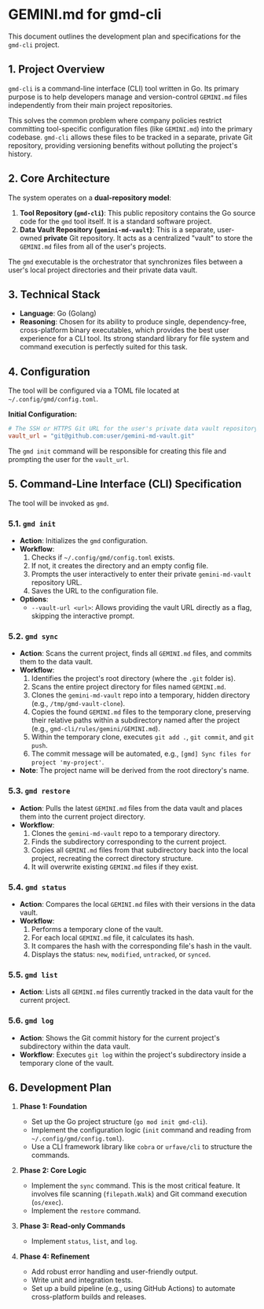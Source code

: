 # GEMINI.md for gmd-cli

This document outlines the development plan and specifications for the `gmd-cli` project.

## 1. Project Overview

`gmd-cli` is a command-line interface (CLI) tool written in Go. Its primary purpose is to help developers manage and version-control `GEMINI.md` files independently from their main project repositories.

This solves the common problem where company policies restrict committing tool-specific configuration files (like `GEMINI.md`) into the primary codebase. `gmd-cli` allows these files to be tracked in a separate, private Git repository, providing versioning benefits without polluting the project's history.

## 2. Core Architecture

The system operates on a **dual-repository model**:

1.  **Tool Repository (`gmd-cli`)**: This public repository contains the Go source code for the `gmd` tool itself. It is a standard software project.
2.  **Data Vault Repository (`gemini-md-vault`)**: This is a separate, user-owned **private** Git repository. It acts as a centralized "vault" to store the `GEMINI.md` files from all of the user's projects.

The `gmd` executable is the orchestrator that synchronizes files between a user's local project directories and their private data vault.

## 3. Technical Stack

- **Language**: Go (Golang)
- **Reasoning**: Chosen for its ability to produce single, dependency-free, cross-platform binary executables, which provides the best user experience for a CLI tool. Its strong standard library for file system and command execution is perfectly suited for this task.

## 4. Configuration

The tool will be configured via a TOML file located at `~/.config/gmd/config.toml`.

**Initial Configuration:**

```toml
# The SSH or HTTPS Git URL for the user's private data vault repository.
vault_url = "git@github.com:user/gemini-md-vault.git"
```

The `gmd init` command will be responsible for creating this file and prompting the user for the `vault_url`.

## 5. Command-Line Interface (CLI) Specification

The tool will be invoked as `gmd`.

### 5.1. `gmd init`

- **Action**: Initializes the `gmd` configuration.
- **Workflow**:
  1.  Checks if `~/.config/gmd/config.toml` exists.
  2.  If not, it creates the directory and an empty config file.
  3.  Prompts the user interactively to enter their private `gemini-md-vault` repository URL.
  4.  Saves the URL to the configuration file.
- **Options**:
  - `--vault-url <url>`: Allows providing the vault URL directly as a flag, skipping the interactive prompt.

### 5.2. `gmd sync`

- **Action**: Scans the current project, finds all `GEMINI.md` files, and commits them to the data vault.
- **Workflow**:
  1.  Identifies the project's root directory (where the `.git` folder is).
  2.  Scans the entire project directory for files named `GEMINI.md`.
  3.  Clones the `gemini-md-vault` repo into a temporary, hidden directory (e.g., `/tmp/gmd-vault-clone`).
  4.  Copies the found `GEMINI.md` files to the temporary clone, preserving their relative paths within a subdirectory named after the project (e.g., `gmd-cli/rules/gemini/GEMINI.md`).
  5.  Within the temporary clone, executes `git add .`, `git commit`, and `git push`.
  6.  The commit message will be automated, e.g., `[gmd] Sync files for project 'my-project'`.
- **Note**: The project name will be derived from the root directory's name.

### 5.3. `gmd restore`

- **Action**: Pulls the latest `GEMINI.md` files from the data vault and places them into the current project directory.
- **Workflow**:
  1.  Clones the `gemini-md-vault` repo to a temporary directory.
  2.  Finds the subdirectory corresponding to the current project.
  3.  Copies all `GEMINI.md` files from that subdirectory back into the local project, recreating the correct directory structure.
  4.  It will overwrite existing `GEMINI.md` files if they exist.

### 5.4. `gmd status`

- **Action**: Compares the local `GEMINI.md` files with their versions in the data vault.
- **Workflow**:
  1.  Performs a temporary clone of the vault.
  2.  For each local `GEMINI.md` file, it calculates its hash.
  3.  It compares the hash with the corresponding file's hash in the vault.
  4.  Displays the status: `new`, `modified`, `untracked`, or `synced`.

### 5.5. `gmd list`

- **Action**: Lists all `GEMINI.md` files currently tracked in the data vault for the current project.

### 5.6. `gmd log`

- **Action**: Shows the Git commit history for the current project's subdirectory within the data vault.
- **Workflow**: Executes `git log` within the project's subdirectory inside a temporary clone of the vault.

## 6. Development Plan

1.  **Phase 1: Foundation**

    - Set up the Go project structure (`go mod init gmd-cli`).
    - Implement the configuration logic (`init` command and reading from `~/.config/gmd/config.toml`).
    - Use a CLI framework library like `cobra` or `urfave/cli` to structure the commands.

2.  **Phase 2: Core Logic**

    - Implement the `sync` command. This is the most critical feature. It involves file scanning (`filepath.Walk`) and Git command execution (`os/exec`).
    - Implement the `restore` command.

3.  **Phase 3: Read-only Commands**

    - Implement `status`, `list`, and `log`.

4.  **Phase 4: Refinement**
    - Add robust error handling and user-friendly output.
    - Write unit and integration tests.
    - Set up a build pipeline (e.g., using GitHub Actions) to automate cross-platform builds and releases.
